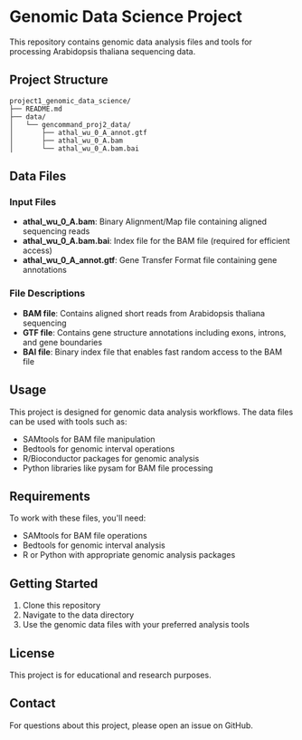 # Genomic Data Science Project

This repository contains genomic data analysis files and tools for processing Arabidopsis thaliana sequencing data.

## Project Structure

```
project1_genomic_data_science/
├── README.md
├── data/
│   └── gencommand_proj2_data/
│       ├── athal_wu_0_A_annot.gtf
│       ├── athal_wu_0_A.bam
│       └── athal_wu_0_A.bam.bai
```

## Data Files

### Input Files
- **athal_wu_0_A.bam**: Binary Alignment/Map file containing aligned sequencing reads
- **athal_wu_0_A.bam.bai**: Index file for the BAM file (required for efficient access)
- **athal_wu_0_A_annot.gtf**: Gene Transfer Format file containing gene annotations

### File Descriptions
- **BAM file**: Contains aligned short reads from Arabidopsis thaliana sequencing
- **GTF file**: Contains gene structure annotations including exons, introns, and gene boundaries
- **BAI file**: Binary index file that enables fast random access to the BAM file

## Usage

This project is designed for genomic data analysis workflows. The data files can be used with tools such as:
- SAMtools for BAM file manipulation
- Bedtools for genomic interval operations
- R/Bioconductor packages for genomic analysis
- Python libraries like pysam for BAM file processing

## Requirements

To work with these files, you'll need:
- SAMtools for BAM file operations
- Bedtools for genomic interval analysis
- R or Python with appropriate genomic analysis packages

## Getting Started

1. Clone this repository
2. Navigate to the data directory
3. Use the genomic data files with your preferred analysis tools

## License

This project is for educational and research purposes.

## Contact

For questions about this project, please open an issue on GitHub. 